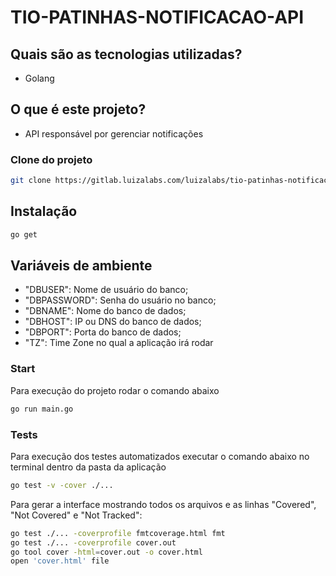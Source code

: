 # TIO-PATINHAS-NOTIFICACAO-API

## Quais são as tecnologias utilizadas?

- Golang

## O que é este projeto?

- API responsável por gerenciar notificações

### Clone do projeto

```sh
git clone https://gitlab.luizalabs.com/luizalabs/tio-patinhas-notificacao-api.git
```

## Instalação

```sh
go get
```

## Variáveis de ambiente

- "DBUSER": Nome de usuário do banco;
- "DBPASSWORD": Senha do usuário no banco;
- "DBNAME": Nome do banco de dados;
- "DBHOST": IP ou DNS do banco de dados;
- "DBPORT": Porta do banco de dados;
- "TZ": Time Zone no qual a aplicação irá rodar


### Start

Para execução do projeto rodar o comando abaixo

```sh
go run main.go
```

### Tests

Para execução dos testes automatizados executar o comando abaixo no terminal dentro da pasta da aplicação

```sh
go test -v -cover ./...
```

Para gerar a interface mostrando todos os arquivos e as linhas "Covered", "Not Covered" e "Not Tracked":

```sh
go test ./... -coverprofile fmtcoverage.html fmt
go test ./... -coverprofile cover.out
go tool cover -html=cover.out -o cover.html
open 'cover.html' file
```